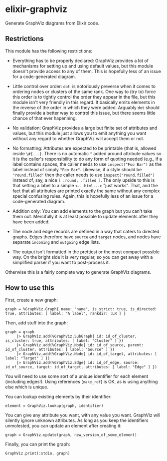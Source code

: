 elixir-graphviz
===============

Generate GraphViz diagrams from Elixir code.

## Restrictions

This module has the following restrictions:

* Everything has to be properly declared: GraphViz provides a lot of
  mechanisms for setting up and using default values, but this module doesn't
  provide access to any of them. This is hopefully less of an issue for a
  code-generated diagram.

* Little control over order: `dot `is notoriously preverse when it comes to
  ordering nodes or clusters of the same rank. One way to (try to) force this
  order is to tightly control the order they appear in the file, but this
  module isn't very friendly in this regard. It basically emits elements in
  the reverse of the order in which they were added. Arguably `dot` should
  finally provide a better way to control this issue, but there seems little
  chance of that ever hapenning.

* No validation: GraphViz provides a large but finite set of attributes and
  values, but this module just allows you to emit anything you want without
  any regard to whether GraphViz will accept them or not.

* No formatting: Attributes are expected to be printable (that is, allowed
  inside `\#{...}`. There is no automatic `"` added around attribute values
  so it is the caller's responsibility to do any form of quoting needed
  (e.g., if a label contains spaces, the caller needs to use `inspect("Foo
  Bar")` as the label instead of simply `"Foo Bar"`. Likewise, if a style
  should be `"round,filled"` then the caller needs to use
  `inspect("round,filled")` instead of, say, a nice `[ :round, :filled ]`.
  The only upside to this is that setting a label to a simple `<...html...>`
  "just works". That, and the fact that all attributes are printed exactly
  the same without any complex special confusing rules. Again, this is
  hopefully less of an issue for a code-generated diagram.

* Addition only: You can add elements to the graph but you can't take them
  out. Mercifully it is at least possible to update elements after they have
  been added.

* The node and edge records are defined in a way that caters to directed
  graphs. Edges therefore have `source` and `target` nodes, and nodes have
  separate `incoming` and `outgoing` edge lists.

* The output isn't formatted in the prettiest or the most compact possible
  way. On the bright side it is very regular, so you can get away with a
  simplified parser if you want to post-process it.

Otherwise this is a fairly complete way to generate GraphViz diagrams.

## How to use this

First, create a new graph:

    graph = %GraphViz.Graph{ name: "name", is_strict: true, is_directed: true, attributes: [ label: "A label", rankdir: :LR ] }

Then, add stuff into the graph:

    graph = graph
         |> GraphViz.add(%GraphViz.SubGraph{ id: id_of_cluster, is_cluster: true, attributes: [ label: "Cluster" ] })
         |> GraphViz.add(%GraphViz.Node{ id: id_of_source, parent: id_of_cluster, attributes: [ label: "Source" ] })
         |> GraphViz.add(%GraphViz.Node{ id: id_of_target, attributes: [ label: "Target" ] })
         |> GraphViz.add(%GraphViz.Edge{ id: id_of_edge, source: id_of_source, target: id_of_target, attributes: [ label: "Edge" ] })

You will need to use some sort of a unique identifier for each element
(including edges!). Using references (`make_ref`) is OK, as is using anything
else which is unique.

You can lookup existing elements by their identifier:

    element = GraphViz.lookup(graph, identifier)

You can give any attribute you want, with any value you want. GraphViz will
silently ignore unknown attributes. As long as you keep the identifiers
unmolested, you can update an element after creating it:

    graph = GraphViz.update(graph, new_version_of_some_element)

Finally, you can print the graph:

    GraphViz.print(:stdio, graph)

